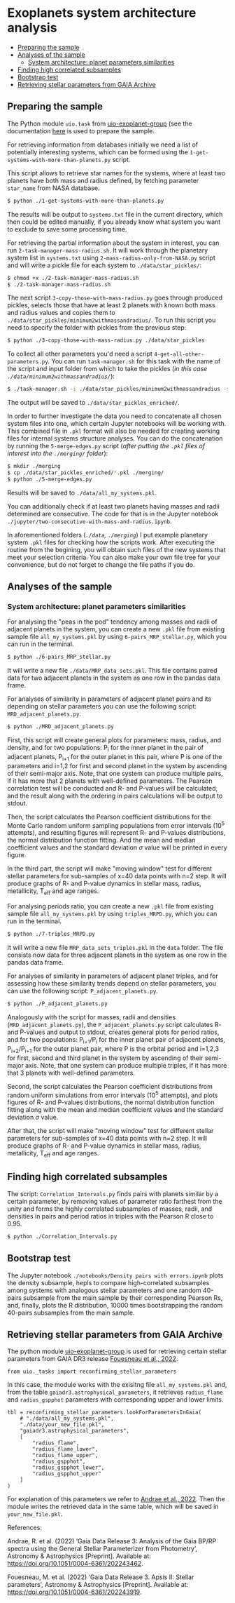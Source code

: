 # Exoplanets system architecture analysis

<!-- MarkdownTOC -->

- [Preparing the sample](#preparing-the-sample)
- [Analyses of the sample](#analyses-of-the-sample)
    - [System architecture: planet parameters similarities](#system-architecture-planet-parameters-similarities)
- [Finding high correlated subsamples](#finding-high-correlated-subsamples)
- [Bootstrap test](#bootstrap-test)
- [Retrieving stellar parameters from GAIA Archive](#retrieving-stellar-parameters-from-gaia-archive)

<!-- /MarkdownTOC -->

## Preparing the sample

The Python module `uio.task` from [uio-exoplanet-group](https://github.com/retifrav/uio-exoplanet-group) (see the documentation [here](https://uio.decovar.dev) is used to prepare the sample.

For retrieving information from databases initially we need a list of potentially interesting systems, which can be formed using the `1-get-systems-with-more-than-planets.py` script.

This script allows to retrieve star names for the systems, where at least two planets have both mass and radius defined, by fetching parameter `star_name` from NASA database.

``` sh
$ python ./1-get-systems-with-more-than-planets.py
```

The results will be output to `systems.txt` file in the current directory, which then could be edited manually, if you already know what system you want to exclude to save some processing time.

For retrieving the partial information about the system in interest, you can run `2-task-manager-mass-radius.sh`. It will work through the planetary system list in `systems.txt` using `2-mass-radius-only-from-NASA.py` script and will write a pickle file for each system to `./data/star_pickles/`:

``` sh
$ chmod +x ./2-task-manager-mass-radius.sh
$ ./2-task-manager-mass-radius.sh
```

The next script `3-copy-those-with-mass-radius.py` goes through produced pickles, selects those that have at least 2 planets with known both mass and radius values and copies them to `./data/star_pickles/minimum2withmassandradius/`. To run this script you need to specify the folder with pickles from the previous step:

``` sh
$ python ./3-copy-those-with-mass-radius.py ./data/star_pickles
```

To collect all other parameters you'd need a script `4-get-all-other-parameters.py`. You can run `task-manager.sh` for this task with the name of the script and input folder from which to take the pickles (*in this case `./data/minimum2withmassandradius/`*):

``` sh
$ ./task-manager.sh -i ./data/star_pickles/minimum2withmassandradius -s ./4-get-all-other-parameters.py
```

The output will be saved to `./data/star_pickles_enriched/`.

In order to further investigate the data you need to concatenate all chosen system files into one, which certain Jupyter notebooks will be working with. This combined file in `.pkl` format will also be needed for creating working files for internal systems structure analyses. You can do the concatenation by running the `5-merge-edges.py` script (*after putting the `.pkl` files of interest into the `./merging/` folder*):

``` sh
$ mkdir ./merging
$ cp ./data/star_pickles_enriched/*.pkl ./merging/
$ python ./5-merge-edges.py
```

Results will be saved to `./data/all_my_systems.pkl`.

You can additionally check if at least two planets having masses and radii determined are consecutive. The code for that is in the Jupyter notebook `./jupyter/two-consecutive-with-mass-and-radius.ipynb`.

In aforementioned folders (*`./data`, `./merging`*) I put example planetary system `.pkl` files for checking how the scripts work. After executing the routine from the begining, you will obtain such files of the new systems that meet your selection criteria. You can also make your own file tree for your convenience, but do not forget to change the file paths if you do.

## Analyses of the sample

### System architecture: planet parameters similarities

For analysing the "peas in the pod" tendency among masses and radii of adjacent planets in the system, you can create a new `.pkl` file from existing sample file `all_my_systems.pkl` by using `6-pairs_MRP_stellar.py`, which you can run in the terminal.

``` sh
$ python ./6-pairs_MRP_stellar.py
```

It will write a new file `./data/MRP_data_sets.pkl`. This file contains paired data for two adjacent planets in the system as one row in the pandas data frame.

For analyses of similarity in parameters of adjacent planet pairs and its depending on stellar parameters you can use the following script: `MRD_adjacent_planets.py`.

``` sh
$ python ./MRD_adjacent_planets.py
```

First, this script will create general plots for parameters: mass, radius, and density, and for two populations: P<sub>i</sub> for the inner planet in the pair of adjacent planets, P<sub>i+1</sub> for the outer planet in this pair, where P is one of the parameters and i=1,2 for first and second planet in the system by ascending of their semi-major axis. Note, that one system can produce multiple pairs, if it has more that 2 planets with well-defined parameters. The Pearson correlation test will be conducted and R- and P-values will be calculated, and the result along with the ordering in pairs calculations will be output to stdout.

Then, the script calculates the Pearson coefficient distributions for the Monte Carlo random uniform sampling populations from error intervals (10<sup>5</sup> attempts), and resulting figures will represent R- and P-values distributions, the normal distribution function fitting. And the mean and median coefficient values and the standard deviation $\sigma$ value will be printed in every figure.

In the third part, the script will make "moving window" test for different stellar parameters for sub-samples of x=40 data points with n=2 step. It will produce graphs of R- and P-value dynamics in stellar mass, radius, metallicity, T<sub>eff</sub> and age ranges.


For analysing periods ratio, you can create a new `.pkl` file from existing sample file `all_my_systems.pkl` by using `triples_MRPD.py`, which you can run in the terminal.

``` sh
$ python ./7-triples_MRPD.py
```

It will write a new file `MRP_data_sets_triples.pkl` in the `data` folder. The file consists now data for three adjacent planets in the system as one row in the pandas data frame.

For analyses of similarity in parameters of adjacent planet triples, and for assessing how these similarity trends depend on stellar parameters, you can use the following script: `P_adjacent_planets.py`.

``` sh
$ python ./P_adjacent_planets.py
```

Analogously with the script for masses, radii and densities (`MRD_adjacent_planets.py`), the `P_adjacent_planets.py` script calculates R- and P-values and output to stdout, creates general plots for period ratios, and for two populations: P<sub>i+1</sub>/P<sub>i</sub> for the inner planet pair of adjacent planets, P<sub>i+2</sub>/P<sub>i+1</sub>  for the outer planet pair, where P is the orbital period and i=1,2,3 for first, second and third planet in the system by ascending of their semi-major axis. Note, that one system can produce multiple triples, if it has more that 3 planets with well-defined parameters.

Second, the script calculates the Pearson coefficient distributions from random uniform simulations from error intervals (10<sup>5</sup> attempts), and plots figures of R- and P-values distributions, the normal distribution function fitting along with the mean and median coefficient values and the standard deviation $\sigma$ value.

After that, the script will make "moving window" test for different stellar parameters for sub-samples of x=40 data points with n=2 step. It will produce graphs of R- and P-value dynamics in stellar mass, radius, metallicity, T<sub>eff</sub> and age ranges.

## Finding high correlated subsamples

The script: `Correlation_Intervals.py` finds pairs with planets similar by a certain parameter, by removing values of parameter ratio farthest from the unity and forms the highly correlated subsamples of masses, radii, and densities in pairs and period ratios in triples with the Pearson R close to 0.95.

``` sh
$ python ./Correlation_Intervals.py
```

## Bootstrap test

The Jupyter notebook `./notebooks/Density pairs with errors.ipynb` plots the density subsample, hepls to compare high-correlated subsamples among systems with analogous stellar parameters and one random 40-pairs subsample from the main sample by their corresponding Pearson Rs, and, finally, plots the R distribution, 10000 times bootstrapping the random 40-pairs subsamples from the main sample.


## Retrieving stellar parameters from GAIA Archive

<!-- ### System architecture: planet parameters similarities -->
The python module [uio-exoplanet-group](https://github.com/retifrav/uio-exoplanet-group) is used for retrieving certain stellar parameters from GAIA DR3 release [Fouesneau et al., 2022](#Fouesneau).

```
from uio._tasks import reconfirming_stellar_parameters
```

In this case, the module works with the exisitng file `all_my_systems.pkl` and, from the table `gaiadr3.astrophysical_parameters`, it retrieves `radius_flame` and `radius_gspphot` parameters with corresponding upper and lower limits.

```
tbl = reconfirming_stellar_parameters.lookForParametersInGaia(
    # "./data/all_my_systems.pkl",
    "./data/your_new_file.pkl",
    "gaiadr3.astrophysical_parameters",
    [
        "radius_flame",
        "radius_flame_lower",
        "radius_flame_upper",
        "radius_gspphot",
        "radius_gspphot_lower",
        "radius_gspphot_upper"
    ]
)
```
For explanation of this parameters we refer to [Andrae et al., 2022](#Andrae). Then the module writes the retrieved data in the same table, which will be saved in `your_new_file.pkl`.


References:

<a name="Andrae"></a>Andrae, R. et al. (2022) ‘Gaia Data Release 3: Analysis of the Gaia BP/RP spectra using the General Stellar Parameterizer from Photometry’, Astronomy & Astrophysics [Preprint]. Available at: https://doi.org/10.1051/0004-6361/202243462.

<a name="Fouesneau"></a>Fouesneau, M. et al. (2022) ‘Gaia Data Release 3. Apsis II: Stellar parameters’, Astronomy & Astrophysics [Preprint]. Available at: https://doi.org/10.1051/0004-6361/202243919.

